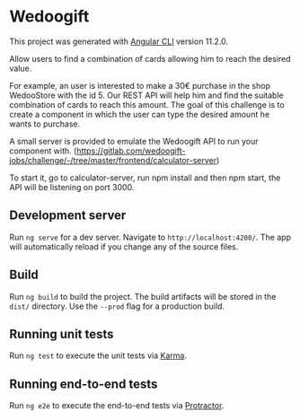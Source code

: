 # Wedoogift

This project was generated with [Angular CLI](https://github.com/angular/angular-cli) version 11.2.0.

Allow users to find a combination of cards allowing him to reach the desired value.

For example, an user is interested to make a 30€ purchase in the shop WedooStore with the id 5.
Our REST API will help him and find the suitable combination of cards to reach this amount.
The goal of this challenge is to create a component in which the user can type the desired amount he wants to
purchase.

A small server is provided to emulate the Wedoogift API to run your component with. (https://gitlab.com/wedoogift-jobs/challenge/-/tree/master/frontend/calculator-server)

To start it, go to calculator-server, run npm install and then npm start, the API will be listening on
port 3000.

## Development server

Run `ng serve` for a dev server. Navigate to `http://localhost:4200/`. The app will automatically reload if you change any of the source files.

## Build

Run `ng build` to build the project. The build artifacts will be stored in the `dist/` directory. Use the `--prod` flag for a production build.

## Running unit tests

Run `ng test` to execute the unit tests via [Karma](https://karma-runner.github.io).

## Running end-to-end tests

Run `ng e2e` to execute the end-to-end tests via [Protractor](http://www.protractortest.org/).
